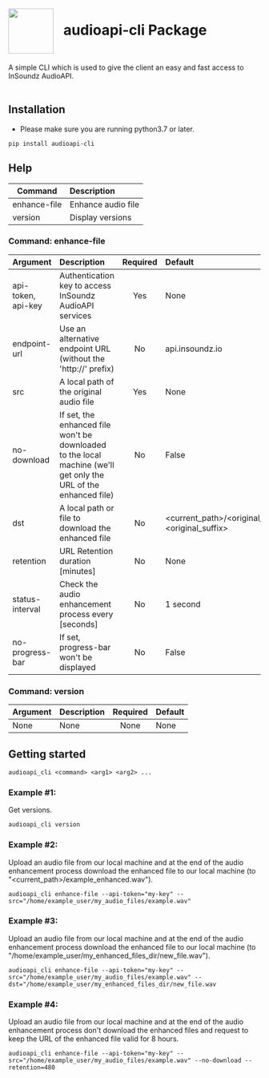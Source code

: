 <h1><img align="center" height="90" src="https://drive.google.com/uc?export=view&id=1b1DHDNsl_XGjtU_AK1QR9q_lSo3iLQ4x"> &nbsp; audioapi-cli Package</h1>
A simple CLI which is used to give the client an easy and fast access to InSoundz AudioAPI.
<br />
<br />

## Installation
- Please make sure you are running python3.7 or later.
```console
pip install audioapi-cli
```

## Help
| Command       | Description   | 
| ------------- |:-------------|
| enhance-file  | Enhance audio file |
| version       | Display versions |

### Command: enhance-file 

| Argument                          | Description   | Required | Default |
| -------------------------------- |:-------------|:-------------:|:-------------|
| api-token, api-key | Authentication key to access InSoundz AudioAPI services | Yes | None |
| endpoint-url    | Use an alternative endpoint URL (without the 'http://' prefix) | No | api.insoundz.io |
| src             | A local path of the original audio file | Yes | None |
| no-download     | If set, the enhanced file won't be downloaded to the local machine (we'll get only the URL of the enhanced file) | No | False|
| dst             | A local path or file to download the enhanced file | No | <current_path>/<original_filename>_enhanced.<original_suffix> |
| retention | URL Retention duration [minutes] | No | None |
| status-interval | Check the audio enhancement process every <status-interval> [seconds] | No | 1 second|
| no-progress-bar | If set, progress-bar won't be displayed | No | False |

### Command: version 

| Argument                          | Description   | Required | Default |
| -------------------------------- |:-------------|:-------------:|:-------------|
| None | None | None | None |

## Getting started
```console
audioapi_cli <command> <arg1> <arg2> ...
```

### Example #1:
Get versions.
```console
audioapi_cli version
```

### Example #2:
Upload an audio file from our local machine and at the end of the audio enhancement process download the enhanced file to our local machine (to "<current_path>/example_enhanced.wav").
```console
audioapi_cli enhance-file --api-token="my-key" --src="/home/example_user/my_audio_files/example.wav"
```

### Example #3:
Upload an audio file from our local machine and at the end of the audio enhancement process download the enhanced file to our local machine (to "/home/example_user/my_enhanced_files_dir/new_file.wav").
```console
audioapi_cli enhance-file --api-token="my-key" --src="/home/example_user/my_audio_files/example.wav" --dst="/home/example_user/my_enhanced_files_dir/new_file.wav
```

### Example #4:
Upload an audio file from our local machine and at the end of the audio enhancement process don't download the enhanced files and request to keep the URL of the enhanced file valid for 8 hours.
```console
audioapi_cli enhance-file --api-token="my-key" --src="/home/example_user/my_audio_files/example.wav" --no-download --retention=480
```
